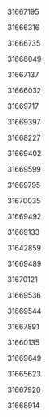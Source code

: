 31667195

31666316

31666735

31666049

31667137

31666032

31669717

31669397

31668227

31669402

31669599

31669795

31670035

31669492

31669133

31642859

31669489

31670121

31669536

31669544

31667891

31660135

31669649

31665623

31667920

31668914

